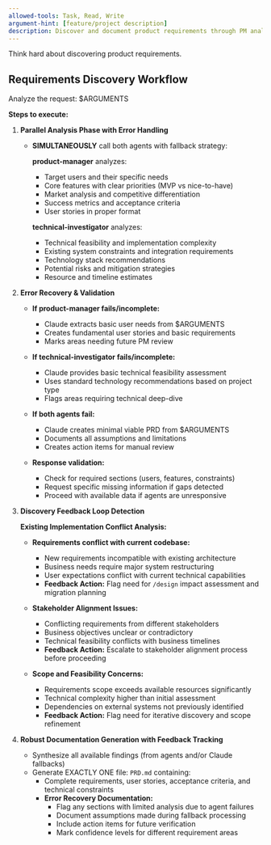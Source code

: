 ```yaml
---
allowed-tools: Task, Read, Write
argument-hint: [feature/project description]
description: Discover and document product requirements through PM analysis and technical investigation
---
```


Think hard about discovering product requirements.

## Requirements Discovery Workflow

Analyze the request: $ARGUMENTS

**Steps to execute:**

1. **Parallel Analysis Phase with Error Handling**
   - **SIMULTANEOUSLY** call both agents with fallback strategy:
     
     **product-manager** analyzes:
     - Target users and their specific needs
     - Core features with clear priorities (MVP vs nice-to-have)
     - Market analysis and competitive differentiation
     - Success metrics and acceptance criteria
     - User stories in proper format
     
     **technical-investigator** analyzes:
     - Technical feasibility and implementation complexity
     - Existing system constraints and integration requirements
     - Technology stack recommendations
     - Potential risks and mitigation strategies
     - Resource and timeline estimates

2. **Error Recovery & Validation**
   - **If product-manager fails/incomplete:**
     - Claude extracts basic user needs from $ARGUMENTS
     - Creates fundamental user stories and basic requirements
     - Marks areas needing future PM review
   
   - **If technical-investigator fails/incomplete:**
     - Claude provides basic technical feasibility assessment
     - Uses standard technology recommendations based on project type
     - Flags areas requiring technical deep-dive
   
   - **If both agents fail:**
     - Claude creates minimal viable PRD from $ARGUMENTS
     - Documents all assumptions and limitations
     - Creates action items for manual review
   
   - **Response validation:**
     - Check for required sections (users, features, constraints)
     - Request specific missing information if gaps detected
     - Proceed with available data if agents are unresponsive

3. **Discovery Feedback Loop Detection**

   **Existing Implementation Conflict Analysis:**
   - **Requirements conflict with current codebase:**
     - New requirements incompatible with existing architecture
     - Business needs require major system restructuring  
     - User expectations conflict with current technical capabilities
     - **Feedback Action:** Flag need for `/design` impact assessment and migration planning
   
   - **Stakeholder Alignment Issues:**
     - Conflicting requirements from different stakeholders
     - Business objectives unclear or contradictory
     - Technical feasibility conflicts with business timelines
     - **Feedback Action:** Escalate to stakeholder alignment process before proceeding
   
   - **Scope and Feasibility Concerns:**
     - Requirements scope exceeds available resources significantly
     - Technical complexity higher than initial assessment
     - Dependencies on external systems not previously identified
     - **Feedback Action:** Flag need for iterative discovery and scope refinement

4. **Robust Documentation Generation with Feedback Tracking**
   - Synthesize all available findings (from agents and/or Claude fallbacks)
   - Generate EXACTLY ONE file: `PRD.md` containing:
     - Complete requirements, user stories, acceptance criteria, and technical constraints
     - **Error Recovery Documentation:**
       - Flag any sections with limited analysis due to agent failures
       - Document assumptions made during fallback processing
       - Include action items for future verification
       - Mark confidence levels for different requirement areas